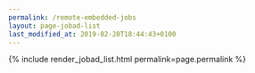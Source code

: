 ```yaml
---
permalink: /remote-embedded-jobs
layout: page-jobad-list
last_modified_at: 2019-02-20T18:44:43+0100
---
```

{% include render_jobad_list.html permalink=page.permalink %}

